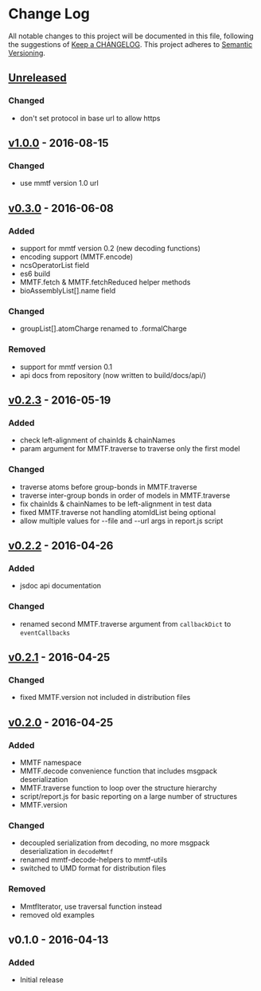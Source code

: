 # Change Log
All notable changes to this project will be documented in this file, following the suggestions of [Keep a CHANGELOG](http://keepachangelog.com/). This project adheres to [Semantic Versioning](http://semver.org/).


## [Unreleased]
### Changed
- don't set protocol in base url to allow https


## [v1.0.0] - 2016-08-15
### Changed
- use mmtf version 1.0 url


## [v0.3.0] - 2016-06-08
### Added
- support for mmtf version 0.2 (new decoding functions)
- encoding support (MMTF.encode)
- ncsOperatorList field
- es6 build
- MMTF.fetch & MMTF.fetchReduced helper methods
- bioAssemblyList[].name field

### Changed
- groupList[].atomCharge renamed to .formalCharge

### Removed
- support for mmtf version 0.1
- api docs from repository (now written to build/docs/api/)


## [v0.2.3] - 2016-05-19
### Added
- check left-alignment of chainIds & chainNames
- param argument for MMTF.traverse to traverse only the first model

### Changed
- traverse atoms before group-bonds in MMTF.traverse
- traverse inter-group bonds in order of models in MMTF.traverse
- fix chainIds & chainNames to be left-alignment in test data
- fixed MMTF.traverse not handling atomIdList being optional
- allow multiple values for --file and --url args in report.js script


## [v0.2.2] - 2016-04-26
### Added
- jsdoc api documentation

### Changed
- renamed second MMTF.traverse argument from `callbackDict` to `eventCallbacks`


## [v0.2.1] - 2016-04-25
### Changed
- fixed MMTF.version not included in distribution files


## [v0.2.0] - 2016-04-25
### Added
- MMTF namespace
- MMTF.decode convenience function that includes msgpack deserialization
- MMTF.traverse function to loop over the structure hierarchy
- script/report.js for basic reporting on a large number of structures
- MMTF.version

### Changed
- decoupled serialization from decoding, no more msgpack deserialization in `decodeMmtf`
- renamed mmtf-decode-helpers to mmtf-utils
- switched to UMD format for distribution files

### Removed
- MmtfIterator, use traversal function instead
- removed old examples


## v0.1.0 - 2016-04-13
### Added
- Initial release


[Unreleased]: https://github.com/rcsb/mmtf-javascript/compare/v1.0.0...HEAD
[v1.0.0]: https://github.com/rcsb/mmtf-javascript/compare/v0.3.0...v1.0.0
[v0.3.0]: https://github.com/rcsb/mmtf-javascript/compare/v0.2.3...v0.3.0
[v0.2.3]: https://github.com/rcsb/mmtf-javascript/compare/v0.2.2...v0.2.3
[v0.2.2]: https://github.com/rcsb/mmtf-javascript/compare/v0.2.1...v0.2.2
[v0.2.1]: https://github.com/rcsb/mmtf-javascript/compare/v0.2.0...v0.2.1
[v0.2.0]: https://github.com/rcsb/mmtf-javascript/compare/v0.1.0...v0.2.0